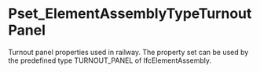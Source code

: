 # Pset_ElementAssemblyTypeTurnoutPanel

Turnout panel properties used in railway. The property set can be used by the predefined type TURNOUT_PANEL of IfcElementAssembly.<!-- end of definition -->
